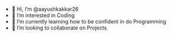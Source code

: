 - 👋 Hi, I’m @aayushkakkar26
- 👀 I’m interested in Coding
- 🌱 I’m currently learning how to be confident in do Programming
- 💞️ I’m looking to collaborate on Projects


<!---
aayushkakkar26/aayushkakkar26 is a ✨ special ✨ repository because its `README.md` (this file) appears on your GitHub profile.
You can click the Preview link to take a look at your changes.
--->

